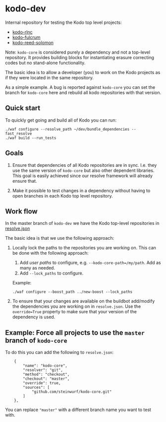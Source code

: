 # kodo-dev

Internal repository for testing the Kodo top level projects:

* [kodo-rlnc](https://github.com/steinwurf/kodo-rlnc)
* [kodo-fulcrum](https://github.com/steinwurf/kodo-fulcrum)
* [kodo-reed-solomon](https://github.com/steinwurf/kodo-reed-solomon)

Note: `kodo-core` is considered purely a dependency and not a top-level
repository. It provides building blocks for instantiating erasure correcting
codes but no stand-alone functionality.

The basic idea is to allow a developer (you) to work on the Kodo projects
as if they were located in the same repository.

As a simple example. A bug is reported against `kodo-core` you can set the
branch for `kodo-core` here and rebuild all kodo repositories with that version.

## Quick start

To quickly get going and build all of Kodo you can run:

```
./waf configure --resolve_path ~/dev/bundle_dependencies --fast_resolve
./waf build --run_tests
```

## Goals

1. Ensure that dependencies of all Kodo repositories are in sync. I.e. they use
   the same version of `kodo-core` but also other dependent libraries. This
   goal is easily achieved since our resolve framework will already ensure that.

2. Make it possible to test changes in a dependency without having to open
   branches in each Kodo top level repository.


## Work flow

In the master branch of `kodo-dev` we have the Kodo top-level repositories in
[resolve.json](https://github.com/steinwurf/kodo-dev/blob/master/resolve.json)

The basic idea is that we use the following approach:

1. Locally lock the paths to the repositories you are working on. This can be
   done with the following approach:

   1. Add *user paths* to configure, e.g. `--kodo-core-path=/my/path`. Add as
   many as needed.
   2. Add `--lock_paths` to configure.

   Example:
   ```
   ./waf configure --boost_path ../new-boost --lock_paths
   ```
2. To ensure that your changes are available on the buildbot add/modify the
   dependencies you are working on in `resolve.json`. Use the `override=True`
   property to make sure that your version of the dependency is used.


## Example: Force all projects to use the `master` branch of `kodo-core`

To do this you can add the following to `resolve.json`:

```
    {
        "name": "kodo-core",
        "resolver": "git",
        "method": "checkout",
        "checkout": "master",
        "override": true,
        "sources": [
            "github.com/steinwurf/kodo-core.git"
        ]
    },
```

You can replace `"master"` with a different branch name you want to test with.